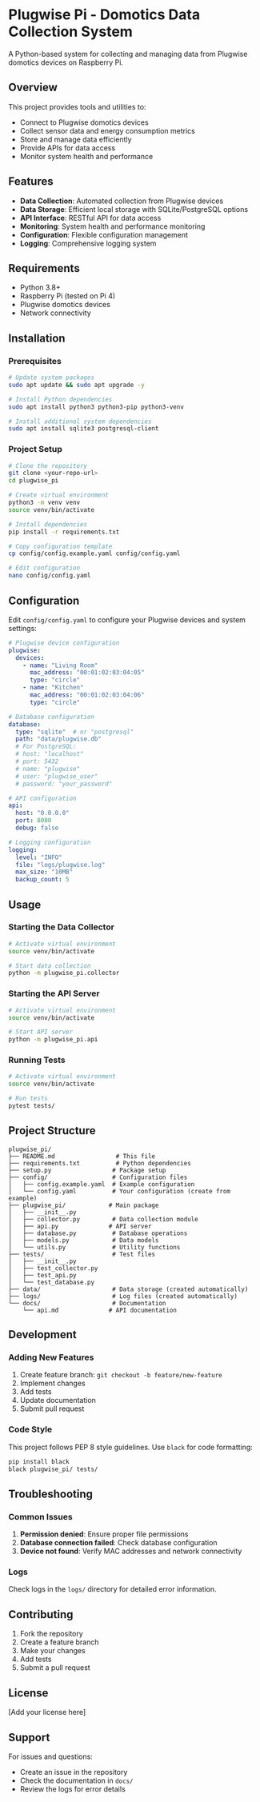 # Plugwise Pi - Domotics Data Collection System

A Python-based system for collecting and managing data from Plugwise domotics devices on Raspberry Pi.

## Overview

This project provides tools and utilities to:
- Connect to Plugwise domotics devices
- Collect sensor data and energy consumption metrics
- Store and manage data efficiently
- Provide APIs for data access
- Monitor system health and performance

## Features

- **Data Collection**: Automated collection from Plugwise devices
- **Data Storage**: Efficient local storage with SQLite/PostgreSQL options
- **API Interface**: RESTful API for data access
- **Monitoring**: System health and performance monitoring
- **Configuration**: Flexible configuration management
- **Logging**: Comprehensive logging system

## Requirements

- Python 3.8+
- Raspberry Pi (tested on Pi 4)
- Plugwise domotics devices
- Network connectivity

## Installation

### Prerequisites

```bash
# Update system packages
sudo apt update && sudo apt upgrade -y

# Install Python dependencies
sudo apt install python3 python3-pip python3-venv

# Install additional system dependencies
sudo apt install sqlite3 postgresql-client
```

### Project Setup

```bash
# Clone the repository
git clone <your-repo-url>
cd plugwise_pi

# Create virtual environment
python3 -m venv venv
source venv/bin/activate

# Install dependencies
pip install -r requirements.txt

# Copy configuration template
cp config/config.example.yaml config/config.yaml

# Edit configuration
nano config/config.yaml
```

## Configuration

Edit `config/config.yaml` to configure your Plugwise devices and system settings:

```yaml
# Plugwise device configuration
plugwise:
  devices:
    - name: "Living Room"
      mac_address: "00:01:02:03:04:05"
      type: "circle"
    - name: "Kitchen"
      mac_address: "00:01:02:03:04:06"
      type: "circle"

# Database configuration
database:
  type: "sqlite"  # or "postgresql"
  path: "data/plugwise.db"
  # For PostgreSQL:
  # host: "localhost"
  # port: 5432
  # name: "plugwise"
  # user: "plugwise_user"
  # password: "your_password"

# API configuration
api:
  host: "0.0.0.0"
  port: 8080
  debug: false

# Logging configuration
logging:
  level: "INFO"
  file: "logs/plugwise.log"
  max_size: "10MB"
  backup_count: 5
```

## Usage

### Starting the Data Collector

```bash
# Activate virtual environment
source venv/bin/activate

# Start data collection
python -m plugwise_pi.collector
```

### Starting the API Server

```bash
# Activate virtual environment
source venv/bin/activate

# Start API server
python -m plugwise_pi.api
```

### Running Tests

```bash
# Activate virtual environment
source venv/bin/activate

# Run tests
pytest tests/
```

## Project Structure

```
plugwise_pi/
├── README.md                 # This file
├── requirements.txt          # Python dependencies
├── setup.py                 # Package setup
├── config/                  # Configuration files
│   ├── config.example.yaml  # Example configuration
│   └── config.yaml          # Your configuration (create from example)
├── plugwise_pi/            # Main package
│   ├── __init__.py
│   ├── collector.py         # Data collection module
│   ├── api.py              # API server
│   ├── database.py          # Database operations
│   ├── models.py            # Data models
│   └── utils.py             # Utility functions
├── tests/                   # Test files
│   ├── __init__.py
│   ├── test_collector.py
│   ├── test_api.py
│   └── test_database.py
├── data/                    # Data storage (created automatically)
├── logs/                    # Log files (created automatically)
└── docs/                    # Documentation
    └── api.md              # API documentation
```

## Development

### Adding New Features

1. Create feature branch: `git checkout -b feature/new-feature`
2. Implement changes
3. Add tests
4. Update documentation
5. Submit pull request

### Code Style

This project follows PEP 8 style guidelines. Use `black` for code formatting:

```bash
pip install black
black plugwise_pi/ tests/
```

## Troubleshooting

### Common Issues

1. **Permission denied**: Ensure proper file permissions
2. **Database connection failed**: Check database configuration
3. **Device not found**: Verify MAC addresses and network connectivity

### Logs

Check logs in the `logs/` directory for detailed error information.

## Contributing

1. Fork the repository
2. Create a feature branch
3. Make your changes
4. Add tests
5. Submit a pull request

## License

[Add your license here]

## Support

For issues and questions:
- Create an issue in the repository
- Check the documentation in `docs/`
- Review the logs for error details 